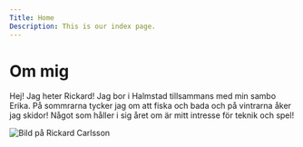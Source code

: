 ```yaml
---
Title: Home
Description: This is our index page.
---
```


Om mig
==========================

Hej! Jag heter Rickard! Jag bor i Halmstad tillsammans med min sambo Erika. På sommrarna tycker jag om att fiska och bada och på vintrarna åker jag skidor! Något som håller i sig året om är mitt intresse för teknik och spel!

<img src="%base_url%/image/rickard.png" alt="Bild på Rickard Carlsson">
